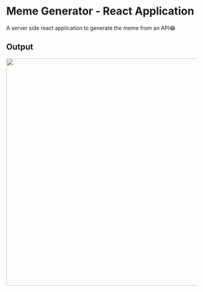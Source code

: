 # Meme Generator - React Application

A server side react application to generate the meme from an API😂

## Output

<img src="https://user-images.githubusercontent.com/56271682/164960572-250093dd-4718-433f-9733-3aebf1a96fc1.png" width="600" height="600">
